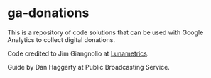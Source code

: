 # ga-donations
This is a repository of code solutions that can be used with Google Analytics to collect digital donations. 

Code credited to Jim Giangnolio at [Lunametrics](http://www.lunametrics.com/).

Guide by Dan Haggerty at Public Broadcasting Service. 
